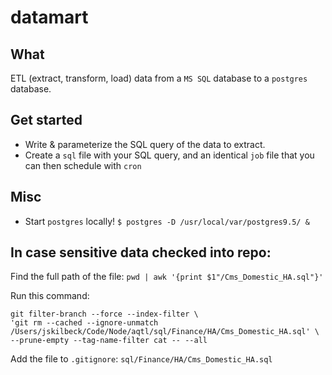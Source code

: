 # datamart

## What 
ETL (extract, transform, load) data from a `MS SQL` database to a `postgres` database. 


## Get started
- Write & parameterize the SQL query of the data to extract. 
- Create a `sql` file with your SQL query, and an identical `job` file that you can then schedule with `cron`


## Misc

- Start `postgres` locally! `$ postgres -D /usr/local/var/postgres9.5/ &`

## In case sensitive data checked into repo:

Find the full path of the file: `pwd | awk '{print $1"/Cms_Domestic_HA.sql"}'`

Run this command:
````
git filter-branch --force --index-filter \
'git rm --cached --ignore-unmatch /Users/jskilbeck/Code/Node/aqtl/sql/Finance/HA/Cms_Domestic_HA.sql' \
--prune-empty --tag-name-filter cat -- --all
````

Add the file to `.gitignore`: `sql/Finance/HA/Cms_Domestic_HA.sql`